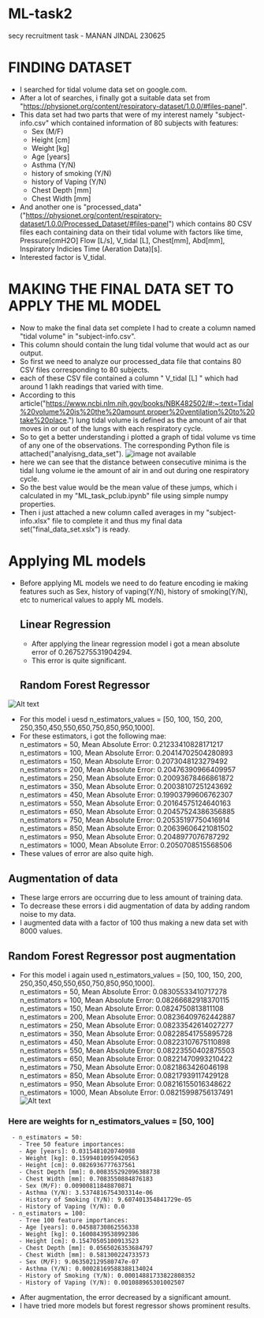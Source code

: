 # ML-task2
secy recruitment task - MANAN JINDAL 230625
# FINDING DATASET
- I searched for tidal volume data set on google.com.  
- After a lot of searches, i finally got a suitable data set from "https://physionet.org/content/respiratory-dataset/1.0.0/#files-panel".
- This data set had two parts that were of my interest namely "subject-info.csv" which contained information of 80 subjects with features:
  - Sex (M/F)
  - Height [cm]
  - Weight [kg]
  - Age [years]
  - Asthma (Y/N)
  - history of smoking (Y/N)
  - history of Vaping (Y/N)
  - Chest Depth [mm]
  - Chest Width [mm]
- And another one is "processed_data"("https://physionet.org/content/respiratory-dataset/1.0.0/Processed_Dataset/#files-panel") which contains 80 CSV files each containing 
  data on their tidal volume with factors like time, Pressure[cmH2O]	Flow [L/s], V_tidal [L], Chest[mm], Abd[mm], Inspiratory Indicies	Time (Aeration Data)[s].
- Interested factor is V_tidal.
# MAKING THE FINAL DATA SET TO APPLY THE ML MODEL
- Now to make the final data set complete I had to create a column named "tidal volume" in "subject-info.csv".
- This column should contain the lung tidal volume that would act as our output.
- So first we need to analyze our processed_data file that contains 80 CSV files corresponding to 80 subjects.
- each of these CSV file contained a column " V_tidal [L] " which had around 1 lakh readings that varied with time.
- According to this article("https://www.ncbi.nlm.nih.gov/books/NBK482502/#:~:text=Tidal%20volume%20is%20the%20amount,proper%20ventilation%20to%20take%20place.") lung tidal volume is defined as the amount of air that moves in or out of the lungs with each respiratory cycle.
- So to get a better understanding i plotted a graph of tidal volume vs time of any one of the observations. The corresponding Python file is attached("analyisng_data_set").
 ![image not available](https://github.com/mananj23/ML-task/blob/main/analyzing_data_set.png?raw=true)
- here we can see that the distance between consecutive minima is the tidal lung volume ie the amount of air in and out during one respiratory cycle.
- So the best value would be the mean value of these jumps, which i calculated in my "ML_task_pclub.ipynb" file using simple numpy properties.
- Then i just attached a new column called averages in my "subject-info.xlsx" file to complete it and thus my final data set("final_data_set.xslx") is ready.
# Applying ML models
- Before applying ML models we need to do feature encoding ie making features such as Sex, history of vaping(Y/N), history of smoking(Y/N), etc to numerical values to apply ML models.
  ##  Linear Regression
    - After applying the linear regression model i got a mean absolute error of 0.2675275531904294.
    - This error is quite significant.
  ## Random Forest Regressor
 ![Alt text]( https://miro.medium.com/v2/resize:fit:1100/format:webp/0*4hfu8vepPsbjTBuH.png)
  - For this model i uesd n_estimators_values = [50, 100, 150, 200, 250,350,450,550,650,750,850,950,1000].
  - For these estimators, i got the following mae:<br>
      n_estimators = 50, Mean Absolute Error: 0.21233410828171217
      n_estimators = 100, Mean Absolute Error: 0.20414702504280893<br>
      n_estimators = 150, Mean Absolute Error: 0.2073048123279492<br>
      n_estimators = 200, Mean Absolute Error: 0.20476390966409957<br>
      n_estimators = 250, Mean Absolute Error: 0.20093678466861872<br>
      n_estimators = 350, Mean Absolute Error: 0.20038107251243692<br>
      n_estimators = 450, Mean Absolute Error: 0.19903799606762307<br>
      n_estimators = 550, Mean Absolute Error: 0.20164575124640163<br>
      n_estimators = 650, Mean Absolute Error: 0.20457524386356885<br>
      n_estimators = 750, Mean Absolute Error: 0.20535197750416914<br>
      n_estimators = 850, Mean Absolute Error: 0.20639606421081502<br>
      n_estimators = 950, Mean Absolute Error: 0.2048977076787292<br>
      n_estimators = 1000, Mean Absolute Error: 0.2050708515568506<br>
  - These values of error are also quite high.
## Augmentation of data
- These large errors are occurring due to less amount of training data.
- To decrease these errors i did augmentation of data by adding random noise to my data.
- I augmented data with a factor of 100 thus making a new data set with 8000 values.
 ## Random Forest Regressor post augmentation 
   - For this model i again used n_estimators_values = [50, 100, 150, 200, 250,350,450,550,650,750,850,950,1000].<br>
     n_estimators = 50, Mean Absolute Error: 0.08305533410717278<br>
     n_estimators = 100, Mean Absolute Error: 0.08266682918370115<br>
     n_estimators = 150, Mean Absolute Error: 0.0824750813811108<br>
     n_estimators = 200, Mean Absolute Error: 0.08236409762442887<br>
     n_estimators = 250, Mean Absolute Error: 0.08233542614027277<br>
     n_estimators = 350, Mean Absolute Error: 0.08228541755895728<br>
     n_estimators = 450, Mean Absolute Error: 0.08223107675110898<br>
     n_estimators = 550, Mean Absolute Error: 0.08223550402875503<br>
     n_estimators = 650, Mean Absolute Error: 0.08221470993210422<br>
     n_estimators = 750, Mean Absolute Error: 0.0821863426046198<br>
     n_estimators = 850, Mean Absolute Error: 0.08217939117429128<br>
     n_estimators = 950, Mean Absolute Error: 0.08216155016348622<br>
     n_estimators = 1000, Mean Absolute Error: 0.08215998756137491<br>
![Alt text](https://github.com/mananj23/ML-task/blob/main/clips.png?raw=true)
 ### Here are weights for n_estimators_values = [50, 100]
     - n_estimators = 50:
       - Tree 50 feature importances:
       - Age [years]: 0.0315481020740988
       - Weight [kg]: 0.15994010959420563
       - Height [cm]: 0.0826936777637561
       - Chest Depth [mm]: 0.008355292096388738
       - Chest Width [mm]: 0.7083550884876183
       - Sex (M/F): 0.00900811848870871
       - Asthma (Y/N): 3.5374816754303314e-06
       - History of Smoking (Y/N): 9.607401354841729e-05
       - History of Vaping (Y/N): 0.0
     - n_estimators = 100:
       - Tree 100 feature importances:
       - Age [years]: 0.04588730862556338
       - Weight [kg]: 0.16008439538992386
       - Height [cm]: 0.15470505100913523
       - Chest Depth [mm]: 0.0565026353684797
       - Chest Width [mm]: 0.581300224733573
       - Sex (M/F): 9.063502129580747e-07
       - Asthma (Y/N): 0.00028169588388134024
       - History of Smoking (Y/N): 0.00014881733822808352
       - History of Vaping (Y/N): 0.001088965301002507
   - After augmentation, the error decreased by a significant amount.
   - I have tried more models but forest regressor shows prominent results.
